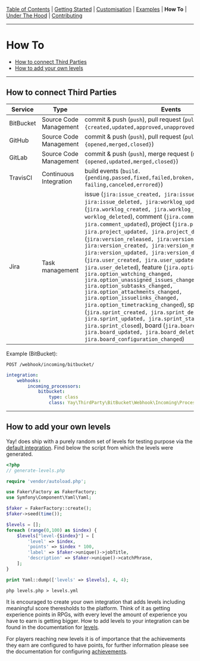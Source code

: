 [Table of Contents](README.md) | [Getting Started](getting-started.md) | [Customisation](customisation.md) | [Examples](examples.md) | **How To** | [Under The Hood](under-the-hood.md) | [Contributing](contributing.md)

---

# How To

* [How to connect Third Parties](how-to.md#how-to-connect-third-parties)
* [How to add your own levels](how-to.md#how-to-add-your-own-levels)

---

## How to connect Third Parties

| Service | Type | Events | Documentation | Processor |
|---|---|---|---|---|
| BitBucket | Source Code Management | commit & push (`push`), pull request (`pull_request.{created,updated,approved,unapproved,fulfilled,rejected}`) | [Webhook documentation](https://confluence.atlassian.com/bitbucket/manage-webhooks-735643732.html) | [Yay\ThirdParty\BitBucket\Webhook\Incoming\Processor\BitBucketProcessor](../../Yay/ThirdParty/BitBucket/Webhook/Incoming/Processor/BitBucketProcessor.php) |
| GitHub | Source Code Management | commit & push (`push`), pull request (`pull_request.{opened,merged,closed}`) | [Webhook documentation](https://developer.github.com/webhooks/) | [Yay\ThirdParty\GitHub\Webhook\Incoming\Processor\GitHubProcessor](../../Yay/ThirdParty/GitHub/Webhook/Incoming/Processor/GitHubProcessor.php) |
| GitLab | Source Code Management | commit & push (`push`), merge request (`merge_request.{opened,updated,merged,closed}`) | [Webhook documentation](https://docs.gitlab.com/ce/user/project/integrations/webhooks.html) | [Yay\ThirdParty\GitLab\Webhook\Incoming\Processor\GitLabProcessor](../../Yay/ThirdParty/GitLab/Webhook/Incoming/Processor/GitLabProcessor.php) |
| TravisCI | Continuous Integration | build events (`build.{pending,passed,fixed,failed,broken,still failing,canceled,errored}`) | [Webhook documentation](https://docs.gitlab.com/ce/user/project/integrations/webhooks.html) | [Yay\ThirdParty\TravisCI\Webhook\Incoming\Processor\TravisCIProcessor](../../Yay/ThirdParty/TravisCI/Webhook/Incoming/Processor/TravisCIProcessor.php) |
| Jira | Task management  | issue (`jira:issue_created, jira:issue_updated, jira:issue_deleted, jira:worklog_updated`), worklog (`jira.worklog_created, jira.worklog_updated, worklog_deleted`), comment (`jira.comment_created, jira.comment_updated`), project (`jira.project_created, jira.project_updated, jira.project_deleted`), version (`jira:version_released, jira:version_unreleased, jira:version_created, jira:version_moved, jira:version_updated, jira:version_deleted`), user (`jira.user_created, jira.user_updated, jira.user_deleted`), feature (`jira.option_voting_changed, jira.option_watching_changed, jira.option_unassigned_issues_changed, jira.option_subtasks_changed, jira.option_attachments_changed, jira.option_issuelinks_changed, jira.option_timetracking_changed`), sprint (`jira.sprint_created, jira.sprint_deleted, jira.sprint_updated, jira.sprint_started, jira.sprint_closed`), board (`jira.board_created, jira.board_updated, jira.board_deleted, jira.board_configuration_changed`) | [Webhook documentation](https://developer.atlassian.com/server/jira/platform/webhooks/) | [Yay\ThirdParty\Jira\Webhook\Incoming\Processor\JiraProcessor](../../Yay/ThirdParty/Jira/Webhook/Incoming/Processor/JiraProcessor.php) |


Example (BitBucket):

`POST /webhook/incoming/bitbucket/`

```yml
integration:
    webhooks:
        incoming_processors:
            bitbucket:
                type: class
                class: Yay\ThirdParty\BitBucket\Webhook\Incoming\Processor\BitBucketProcessor
```



---

## How to add your own levels

Yay! does ship with a purely random set of levels for testing purpose via the [default integration](../integration/default.yml). Find below the script from which the levels were generated.

```php
<?php
// generate-levels.php

require 'vendor/autoload.php';

use Faker\Factory as FakerFactory;
use Symfony\Component\Yaml\Yaml;

$faker = FakerFactory::create();
$faker->seed(time());

$levels = [];
foreach (range(0,100) as $index) {
    $levels["level-{$index}"] = [
        'level' => $index,
        'points' => $index * 100,
        'label' => $faker->unique()->jobTitle,
        'description' => $faker->unique()->catchPhrase,
    ];
}

print Yaml::dump(['levels' => $levels], 4, 4);
```

```console
php levels.php > levels.yml
```

It is encouraged to create your own integration that adds levels including meaningful score theresholds to the platform. Think of it as getting experience points in RPGs, with every level the amount of experience you have to earn is getting bigger. How to add levels to your integration can be found in the documentation for [levels](customization.md#levels).

For players reaching new levels it is of importance that the achievements they earn are configured to have points, for further information please see the documentation for configuring [achievements](customization.md#achievements).